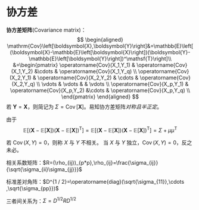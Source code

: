 # 协方差

**协方差矩阵**(Covariance matrix)：
$$
\begin{aligned}
\mathrm{Cov}\left[\boldsymbol{X},\boldsymbol{Y}\right]&=\mathbb{E}\left[(\boldsymbol{X}-\mathbb{E}\left[\boldsymbol{X}\right])(\boldsymbol{Y}-\mathbb{E}\left[\boldsymbol{Y}\right])^\mathsf{T}\right]\\
 &=\begin{pmatrix}
    \operatorname{Cov}(X_1,Y_1) & \operatorname{Cov}(X_1,Y_2) &\cdots & \operatorname{Cov}(X_1,Y_q) \\
    \operatorname{Cov}(X_2,Y_1) & \operatorname{Cov}(X_2,Y_2) & \cdots & \operatorname{Cov}(X_2,Y_q) \\
    \vdots & \vdots & & \vdots \\
    \operatorname{Cov}(X_p,Y_1) & \operatorname{Cov}(X_p,Y_2) &\cdots & \operatorname{Cov}(X_p,Y_q) \\
\end{pmatrix}
\end{aligned}
$$
若 $\mathbf{Y}=\mathbf{X}$，则简记为 $\Sigma=\operatorname{Cov}[\mathbf{X}]$。易知协方差矩阵*对称且半正定*。

由于
$$\mathbb{E}\left[(\boldsymbol{X}-\mathbb{E}\left[\boldsymbol{X}\right])(\boldsymbol{X}-\mathbb{E}\left[\boldsymbol{X}\right])^\mathsf{T}\right]=\mathbb{E}\left[(\boldsymbol{X}-\mathbb{E}\left[\boldsymbol{X}\right])(\boldsymbol{X}-\mathbb{E}\left[\boldsymbol{X}\right])^\mathsf{T}\right]=\Sigma+\mu\mu^\mathsf{T}$$

若 $\operatorname{Cov}(X,Y)=0$，则称 $X$ 与 $Y$ 不相关。
当 $X$ 与 $Y$ 独立，$\operatorname{Cov}(X,Y)=0$，反之未必。

相关系数矩阵：$R=(\rho_{ij})_{p*p},\rho_{ij}=\frac{\sigma_{ij}}{\sqrt{\sigma_{ii}\sigma_{jj}}}$

标准差对角阵：$D^{1 / 2}=\operatorname{diag}(\sqrt{\sigma_{11}},\cdots ,\sqrt{\sigma_{pp}})$

三者间关系为：$\Sigma=D^{1 / 2}RD^{1 / 2}$